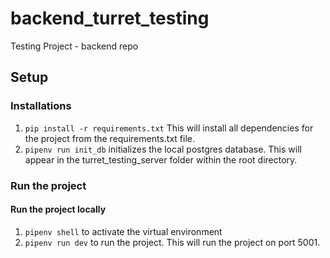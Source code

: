 # backend_turret_testing
Testing Project - backend repo

## Setup

### Installations

1. `pip install -r requirements.txt` 
This will install all dependencies for the project from the requirements.txt file.
2. `pipenv run init_db` 
initializes the local postgres database. This will appear in the turret_testing_server folder within the root directory.

### Run the project

#### Run the project locally

1. `pipenv shell` to activate the virtual environment
2. `pipenv run dev` to run the project. This will run the project on port 5001.

